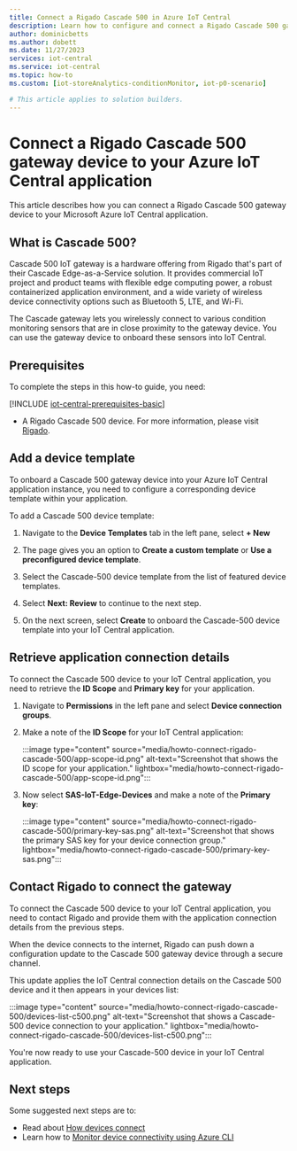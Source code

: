 ```yaml
---
title: Connect a Rigado Cascade 500 in Azure IoT Central
description: Learn how to configure and connect a Rigado Cascade 500 gateway device to your IoT Central application. 
author: dominicbetts
ms.author: dobett
ms.date: 11/27/2023
services: iot-central
ms.service: iot-central
ms.topic: how-to
ms.custom: [iot-storeAnalytics-conditionMonitor, iot-p0-scenario]

# This article applies to solution builders.
---
```


# Connect a Rigado Cascade 500 gateway device to your Azure IoT Central application

This article describes how you can connect a Rigado Cascade 500 gateway device to your Microsoft Azure IoT Central application.

## What is Cascade 500?

Cascade 500 IoT gateway is a hardware offering from Rigado that's part of their Cascade Edge-as-a-Service solution. It provides commercial IoT project and product teams with flexible edge computing power, a robust containerized application environment, and a wide variety of wireless device connectivity options such as Bluetooth 5, LTE, and Wi-Fi.

The Cascade gateway lets you wirelessly connect to various condition monitoring sensors that are in close proximity to the gateway device. You can use the gateway device to onboard these sensors into IoT Central.

## Prerequisites

To complete the steps in this how-to guide, you need:

[!INCLUDE [iot-central-prerequisites-basic](../../../includes/iot-central-prerequisites-basic.md)]

- A Rigado Cascade 500 device. For more information, please visit [Rigado](https://www.rigado.com/).

## Add a device template

To onboard a Cascade 500 gateway device into your Azure IoT Central application instance, you need to configure a corresponding device template within your application.

To add a Cascade 500 device template:

1. Navigate to the **Device Templates** tab in the left pane, select **+ New**

1. The page gives you an option to **Create a custom template** or **Use a preconfigured device template**.

1. Select the Cascade-500 device template from the list of featured device templates.

1. Select **Next: Review** to continue to the next step.

1. On the next screen, select **Create** to onboard the Cascade-500 device template into your IoT Central application.

## Retrieve application connection details

To connect the Cascade 500 device to your IoT Central application, you need to retrieve the **ID Scope** and **Primary key** for your application.

1. Navigate to **Permissions**  in the left pane and select **Device connection groups**.

1. Make a note of the **ID Scope** for your IoT Central application:

    :::image type="content" source="media/howto-connect-rigado-cascade-500/app-scope-id.png" alt-text="Screenshot that shows the ID scope for your application." lightbox="media/howto-connect-rigado-cascade-500/app-scope-id.png":::

1. Now select **SAS-IoT-Edge-Devices** and make a note of the **Primary key**:

    :::image type="content" source="media/howto-connect-rigado-cascade-500/primary-key-sas.png" alt-text="Screenshot that shows the primary SAS key for your device connection group." lightbox="media/howto-connect-rigado-cascade-500/primary-key-sas.png":::

## Contact Rigado to connect the gateway

To connect the Cascade 500 device to your IoT Central application, you need to contact Rigado and provide them with the application connection details from the previous steps.

When the device connects to the internet, Rigado can push down a configuration update to the Cascade 500 gateway device through a secure channel.

This update applies the IoT Central connection details on the Cascade 500 device and it then appears in your devices list:

:::image type="content" source="media/howto-connect-rigado-cascade-500/devices-list-c500.png" alt-text="Screenshot that shows a Cascade-500 device connection to your application." lightbox="media/howto-connect-rigado-cascade-500/devices-list-c500.png":::

You're now ready to use your Cascade-500 device in your IoT Central application.

## Next steps

Some suggested next steps are to:

- Read about [How devices connect](overview-iot-central-developer.md#how-devices-connect)
- Learn how to [Monitor device connectivity using Azure CLI](./howto-monitor-devices-azure-cli.md)
